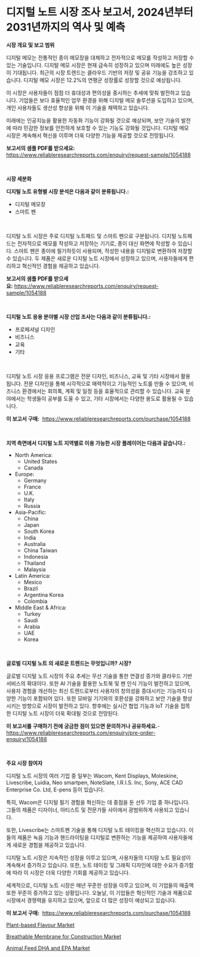 <p><h1>디지털 노트 시장 조사 보고서, 2024년부터 2031년까지의 역사 및 예측</h1></p><p><strong>시장 개요 및 보고 범위</strong></p>
<p><p>디지털 메모는 전통적인 종이 메모장을 대체하고 전자적으로 메모를 작성하고 저장할 수 있는 기술입니다. 디지털 메모 시장은 현재 급속히 성장하고 있으며 미래에도 높은 성장이 기대됩니다. 최근의 시장 트렌드는 클라우드 기반의 저장 및 공유 기능을 강조하고 있습니다. 디지털 메모 시장은 12.2%의 연평균 성장률로 성장할 것으로 예상됩니다. </p><p>이 시장은 사용자들이 점점 더 휴대성과 편의성을 중시하는 추세에 맞춰 발전하고 있습니다. 기업들은 보다 효율적인 업무 환경을 위해 디지털 메모 솔루션을 도입하고 있으며, 개인 사용자들도 생산성 향상을 위해 이 기술을 채택하고 있습니다. </p><p>미래에는 인공지능을 활용한 자동화 기능이 강화될 것으로 예상되며, 보안 기술의 발전에 따라 민감한 정보를 안전하게 보호할 수 있는 기능도 강화될 것입니다. 디지털 메모 시장은 계속해서 혁신을 이루며 더욱 다양한 기능을 제공할 것으로 전망됩니다.</p></p>
<p><strong>보고서의 샘플 PDF를 받으세요:</strong> <a href="https://www.reliableresearchreports.com/enquiry/request-sample/1054188">https://www.reliableresearchreports.com/enquiry/request-sample/1054188</a></p>
<p>&nbsp;</p>
<p><strong>시장 세분화</strong></p>
<p><strong>디지털 노트 유형별 시장 분석은 다음과 같이 분류됩니다.:</strong></p>
<p><ul><li>디지털 메모장</li><li>스마트 펜</li></ul></p>
<p>&nbsp;</p>
<p><p>디지털 노트 시장은 주로 디지털 노트패드 및 스마트 펜으로 구분됩니다. 디지털 노트패드는 전자적으로 메모를 작성하고 저장하는 기기로, 종이 대신 화면에 작성할 수 있습니다. 스마트 펜은 종이에 필기하듯이 사용되며, 작성한 내용을 디지털로 변환하여 저장할 수 있습니다. 두 제품은 새로운 디지털 노트 시장에서 성장하고 있으며, 사용자들에게 편리하고 혁신적인 경험을 제공하고 있습니다.</p></p>
<p><strong>보고서의 샘플 PDF를 받으세요:</strong>&nbsp;<a href="https://www.reliableresearchreports.com/enquiry/request-sample/1054188">https://www.reliableresearchreports.com/enquiry/request-sample/1054188</a></p>
<p>&nbsp;</p>
<p><strong> 디지털 노트 응용 분야별 시장 산업 조사는 다음과 같이 분류됩니다.:</strong></p>
<p><ul><li>프로페셔널 디자인</li><li>비즈니스</li><li>교육</li><li>기타</li></ul></p>
<p>&nbsp;</p>
<p><p>디지털 노트 시장 응용 프로그램은 전문 디자인, 비즈니스, 교육 및 기타 시장에서 활용됩니다. 전문 디자인을 통해 시각적으로 매력적이고 기능적인 노트를 만들 수 있으며, 비즈니스 환경에서는 회의록, 계획 및 일정 등을 효율적으로 관리할 수 있습니다. 교육 분야에서는 학생들이 공부를 도울 수 있고, 기타 시장에서는 다양한 용도로 활용될 수 있습니다.</p></p>
<p><strong>이 보고서 구매:</strong>&nbsp; <a href="https://www.reliableresearchreports.com/purchase/1054188">https://www.reliableresearchreports.com/purchase/1054188</a></p>
<p>&nbsp;</p>
<p><strong>지역 측면에서 디지털 노트 지역별로 이용 가능한 시장 플레이어는 다음과 같습니다.:</strong></p>
<p><ul>
    <li>
        North America:
        <ul>
            <li>United States</li>
            <li>Canada</li>
        </ul>
    </li>
    <li>
        Europe:
        <ul>
            <li>Germany</li>
            <li>France</li>
            <li>U.K.</li>
            <li>Italy</li>
            <li>Russia</li>
        </ul>
    </li>
    <li>
        Asia-Pacific:
        <ul>
            <li>China</li>
            <li>Japan</li>
            <li>South Korea</li>
            <li>India</li>
            <li>Australia</li>
            <li>China Taiwan</li>
            <li>Indonesia</li>
            <li>Thailand</li>
            <li>Malaysia</li>
        </ul>
    </li>
    <li>
        Latin America:
        <ul>
            <li>Mexico</li>
            <li>Brazil</li>
            <li>Argentina Korea</li>
            <li>Colombia</li>
        </ul>
    </li>
    <li>
        Middle East & Africa:
        <ul>
            <li>Turkey</li>
            <li>Saudi</li>
            <li>Arabia</li>
            <li>UAE</li>
            <li>Korea</li>
        </ul>
    </li>
    </ul></p>
<p>&nbsp;</p>
<p><strong>글로벌 디지털 노트 의 새로운 트렌드는 무엇입니까? 시장?</strong></p>
<p><p>글로벌 디지털 노트 시장의 주요 추세는 무선 기술을 통한 연결성 증가와 클라우드 기반 서비스의 확대이다. 또한 AI 기술을 활용한 노트북 및 펜 인식 기능이 발전하고 있으며, 사용자 경험을 개선하는 최신 트렌드로부터 사용자의 창의성을 증대시키는 기능까지 다양한 기능이 포함되어 있다. 또한 모바일 기기와의 호환성을 강화하고 보안 기술을 향상시키는 방향으로 시장이 발전하고 있다. 향후에는 실시간 협업 기능과 IoT 기술을 접목한 디지털 노트 시장이 더욱 확대될 것으로 전망된다.</p></p>
<p><strong>이 보고서를 구매하기 전에 궁금한 점이 있으면 문의하거나 공유하세요.</strong>- <a href="https://www.reliableresearchreports.com/enquiry/pre-order-enquiry/1054188">https://www.reliableresearchreports.com/enquiry/pre-order-enquiry/1054188</a></p>
<p>&nbsp;</p>
<p><strong>주요 시장 참여자</strong></p>
<p><p>디지털 노트 시장의 여러 기업 중 일부는 Wacom, Kent Displays, Moleskine, Livescribe, Luidia, Neo smartpen, NoteSlate, I.R.I.S. Inc, Sony, ACE CAD Enterprise Co. Ltd, E-pens 등이 있습니다. </p><p>특히, Wacom은 디지털 필기 경험을 혁신하는 데 중점을 둔 선두 기업 중 하나입니다. 그들의 제품은 디자이너, 아티스트 및 전문가들 사이에서 광범위하게 사용되고 있습니다. </p><p>또한, Livescribe는 스마트펜 기술을 통해 디지털 노트 테이킹을 혁신하고 있습니다. 이들의 제품은 녹음 기능과 핸드라이팅을 디지털로 변환하는 기능을 제공하여 사용자들에게 새로운 경험을 제공하고 있습니다.</p><p>디지털 노트 시장은 지속적인 성장을 이루고 있으며, 사용자들의 디지턈 노트 필요성이 계속해서 증가하고 있습니다. 또한, 노트 테이킹 및 그래픽 디자인에 대한 수요가 증가함에 따라 이 시장은 더욱 다양한 기회를 제공하고 있습니다.</p><p>세계적으로, 디지털 노트 시장은 매년 꾸준한 성장을 이루고 있으며, 이 기업들의 매출액 또한 꾸준히 증가하고 있는 상황입니다. 오늘날, 이 기업들은 혁신적인 기술과 제품으로 시장에서 경쟁력을 유지하고 있으며, 앞으로 더 많은 성장이 예상되고 있습니다.</p></p>
<p><strong>이 보고서 구매:</strong>&nbsp;&nbsp;<a href="https://www.reliableresearchreports.com/purchase/1054188">https://www.reliableresearchreports.com/purchase/1054188</a></p>
<p><p><a href="https://github.com/seekum/Market-Research-Report-List-1/blob/main/plant-based-flavour-market.md">Plant-based Flavour Market</a></p><p><a href="https://github.com/timeliteaut/Market-Research-Report-List-1/blob/main/breathable-membrane-for-construction-market.md">Breathable Membrane for Construction Market</a></p><p><a href="https://github.com/bobicer/Market-Research-Report-List-2/blob/main/animal-feed-dha-and-epa-market.md">Animal Feed DHA and EPA Market</a></p></p>
